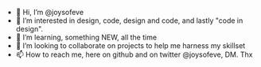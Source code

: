 - 👋 Hi, I’m @joysofeve
- 👀 I’m interested in design, code, design and code, and lastly "code in design".
- 🌱 I’m learning, something NEW, all the time
- 💞️ I’m looking to collaborate on projects to help me harness my skillset
- 📫 How to reach me, here on github and on twitter @joysofeve, DM. Thx

<!---
joysofeve/joysofeve is a ✨ special ✨ repository because its `README.md` (this file) appears on your GitHub profile.
You can click the Preview link to take a look at your changes.
--->
